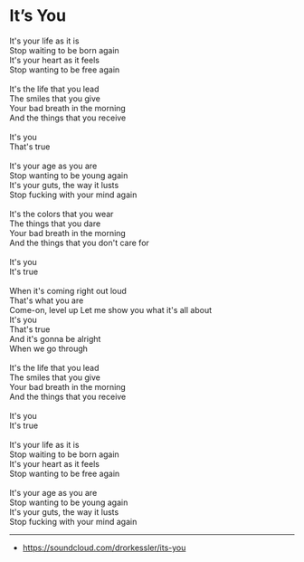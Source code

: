 # It’s You

It's your life as it is\
Stop waiting to be born again\
It's your heart as it feels\
Stop wanting to be free again\
\
It's the life that you lead\
The smiles that you give\
Your bad breath in the morning\
And the things that you receive\
\
It's you\
That's true\
\
It's your age as you are\
Stop wanting to be young again\
It's your guts, the way it lusts\
Stop fucking with your mind again\
\
It's the colors that you wear\
The things that you dare\
Your bad breath in the morning\
And the things that you don't care for\
\
It's you\
It's true\
\
When it's coming right out loud\
That's what you are\
Come-on, level up
Let me show you what it's all about\
It's you\
That's true\
And it's gonna be alright\
When we go through\
\
It's the life that you lead\
The smiles that you give\
Your bad breath in the morning\
And the things that you receive\
\
It's you\
It's true\
\
It's your life as it is\
Stop waiting to be born again\
It's your heart as it feels\
Stop wanting to be free again\
\
It's your age as you are\
Stop wanting to be young again\
It's your guts, the way it lusts\
Stop fucking with your mind again

---
- https://soundcloud.com/drorkessler/its-you
